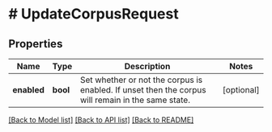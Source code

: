# # UpdateCorpusRequest

## Properties

Name | Type | Description | Notes
------------ | ------------- | ------------- | -------------
**enabled** | **bool** | Set whether or not the corpus is enabled. If unset then the corpus will remain in the same state. | [optional]

[[Back to Model list]](../../README.md#models) [[Back to API list]](../../README.md#endpoints) [[Back to README]](../../README.md)
